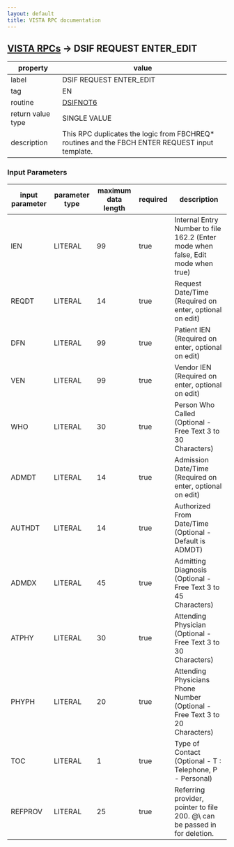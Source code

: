 ```yaml
---
layout: default
title: VISTA RPC documentation
---
```




## [VISTA RPCs](TableOfContent.md) &#8594; DSIF REQUEST ENTER_EDIT 

 property | value 
--- | --- 
 label | DSIF REQUEST ENTER_EDIT
 tag | EN
 routine | [DSIFNOT6](http://code.osehra.org/dox/Routine_DSIFNOT6_source.html)
 return value type | SINGLE VALUE
 description | This RPC duplicates the logic from FBCHREQ* routines and the FBCH ENTER REQUEST input template.

### Input Parameters

| input parameter | parameter type | maximum data length | required | description | 
| --- | --- | --- | --- | --- | 
| IEN | LITERAL | 99 | true | Internal Entry Number to file 162.2 (Enter mode when false, Edit mode when true) | 
| REQDT | LITERAL | 14 | true | Request Date/Time (Required on enter, optional on edit) | 
| DFN | LITERAL | 99 | true | Patient IEN (Required on enter, optional on edit) | 
| VEN | LITERAL | 99 | true | Vendor IEN (Required on enter, optional on edit) | 
| WHO | LITERAL | 30 | true | Person Who Called (Optional - Free Text 3 to 30 Characters) | 
| ADMDT | LITERAL | 14 | true | Admission Date/Time (Required on enter, optional on edit) | 
| AUTHDT | LITERAL | 14 | true | Authorized From Date/Time (Optional - Default is ADMDT) | 
| ADMDX | LITERAL | 45 | true | Admitting Diagnosis (Optional - Free Text 3 to 45 Characters) | 
| ATPHY | LITERAL | 30 | true | Attending Physician (Optional - Free Text 3 to 30 Characters) | 
| PHYPH | LITERAL | 20 | true | Attending Physicians Phone Number (Optional - Free Text 3 to 20 Characters) | 
| TOC | LITERAL | 1 | true | Type of Contact (Optional - T : Telephone, P - Personal) | 
| REFPROV | LITERAL | 25 | true | Referring provider, pointer to file 200.  \@\ can be passed in for deletion. | 
